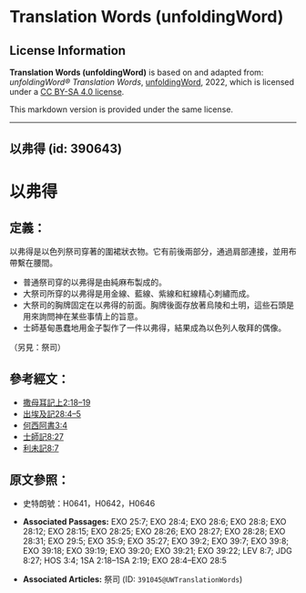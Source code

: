 # Translation Words (unfoldingWord)

## License Information

**Translation Words (unfoldingWord)** is based on and adapted from: _unfoldingWord® Translation Words_, [unfoldingWord](https://unfoldingword.org/utw), 2022, which is licensed under a [CC BY-SA 4.0 license](https://creativecommons.org/licenses/by-sa/4.0/legalcode.en).

This markdown version is provided under the same license.



--------------------------------

## 以弗得 (id: 390643)

以弗得
===

定義：
---

以弗得是以色列祭司穿著的圍裙狀衣物。它有前後兩部分，通過肩部連接，並用布帶繫在腰間。

* 普通祭司穿的以弗得是由純麻布製成的。
* 大祭司所穿的以弗得是用金線、藍線、紫線和紅線精心刺繡而成。
* 大祭司的胸牌固定在以弗得的前面。胸牌後面存放著烏陵和土明，這些石頭是用來詢問神在某些事情上的旨意。
* 士師基甸愚蠢地用金子製作了一件以弗得，結果成為以色列人敬拜的偶像。

（另見：祭司）

參考經文：
-----

* [撒母耳記上2:18–19](https://ref.ly/1Sam2:18-1Sam2:19)
* [出埃及記28:4–5](https://ref.ly/Exod28:4-Exod28:5)
* [何西阿書3:4](https://ref.ly/Hos3:4)
* [士師記8:27](https://ref.ly/Judg8:27)
* [利未記8:7](https://ref.ly/Lev8:7)

原文參照：
-----

* 史特朗號：H0641，H0642，H0646

* **Associated Passages:** EXO 25:7; EXO 28:4; EXO 28:6; EXO 28:8; EXO 28:12; EXO 28:15; EXO 28:25; EXO 28:26; EXO 28:27; EXO 28:28; EXO 28:31; EXO 29:5; EXO 35:9; EXO 35:27; EXO 39:2; EXO 39:7; EXO 39:8; EXO 39:18; EXO 39:19; EXO 39:20; EXO 39:21; EXO 39:22; LEV 8:7; JDG 8:27; HOS 3:4; 1SA 2:18–1SA 2:19; EXO 28:4–EXO 28:5
* **Associated Articles:** 祭司 (ID: `391045@UWTranslationWords`)

